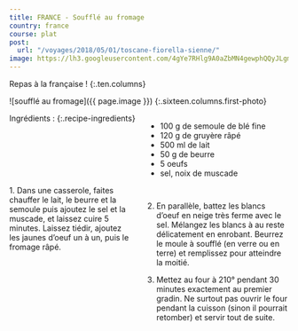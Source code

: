 ```yaml
---
title: FRANCE - Soufflé au fromage
country: france
course: plat
post:
  url: "/voyages/2018/05/01/toscane-fiorella-sienne/"
image: https://lh3.googleusercontent.com/4gYe7RHlg9A0aZbMN4gewphQQyJLgmV6Q89KgqJvCz_9yAW7WpW7BRrzI6NfvMAn6GLflW_hQH3v544nAsf5BDJZwUboODuP9MYepxjBSm9BYQnvFjeIEuGiiXr8BZpuuL0Vc73vqZ7HjteCKbLcmpsu7fnd8XprSds0ACTypP5X1ZgdlIaC_yiNAhvU33E4Ojelr0mHCqGqus3FugV6TA6OJzHFRBEQj1ExIAqcV4ucETDkP9NOY9GibxDTUUvtHt4GDbtqeJqjVn6PUJzUwTcZqVGe0QmYGSu-hSrs-WhkKY8gGPVsON0lHyQ1RNfuf4b4Dj-3GjxnkAo0yQMiiPIsA9aW7PJXVnQnj9CYYraokSP96H4C5a67nF0Sb-VCojS2eSICSF9pVSaFDSJHy5TA43yhT3s7KhLihoy-g1RzH86Gbr-4lmEq4oZrkhIKrCrMe2vuRx29R9xo8OMESsC-p0_-hsEuPX7Idgk37JbJ5Fvqd0WXH-dARS7ZzKTgxCKwxODUyMXOvmTzXtf-bbX_iAWADl2cRe2XZLTRXwQwWQ2DEnc33ADu9ca5PiEXv3QxJAr-2XA2hEKjCXSVKW1CIDFaOpqLvMv9evObHHx0-iQkc2zv14nHf5jW1fgPkUzTBRnKnl5mZUvzduF7I3xqOY5swr9mHAkhMbmBkWurV-rBQGbyxzeOEODfpn3abB2XYZGleCXw4Y7CHAi3NPuv=w900
---
```


Repas à la française !
{:.ten.columns}
<!--fin extrait-->

![soufflé au fromage]({{ page.image }})
{:.sixteen.columns.first-photo}

<div class="four columns" markdown="1">
Ingrédients :
{:.recipe-ingredients}

- 100 g de semoule de blé fine
- 120 g de gruyère râpé
- 500 ml de lait
- 50 g de beurre
- 5 oeufs
- sel, noix de muscade
</div>

<div class="ten columns" markdown="1">
1. Dans une casserole, faites chauffer le lait, le beurre et la semoule puis ajoutez le sel et la muscade, et laissez cuire 5 minutes. Laissez tiédir, ajoutez les jaunes d’oeuf un à un, puis le fromage râpé.

2. En parallèle, battez les blancs d’oeuf en neige très ferme avec le sel. Mélangez les blancs à au reste délicatement en enrobant. Beurrez le moule à soufflé (en verre ou en terre) et remplissez pour atteindre la moitié.

3. Mettez au four à 210° pendant 30 minutes exactement au premier gradin. Ne surtout pas ouvrir le four pendant la cuisson (sinon il pourrait retomber) et servir tout de suite.
</div>
